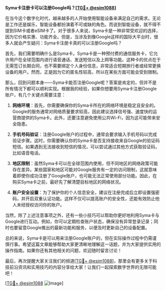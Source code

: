 **Syma卡注册卡可以注册Google吗？[[TG💪+ @esim1088](https://t.me/s/esim1088)]**

在当今这个数字化时代，越来越多的人开始使用智能设备来满足自己的需求。无论是工作还是娱乐，智能设备都扮演着不可或缺的角色。而说到智能设备，就不得不提到SIM卡或者eSIM卡了。对于很多人来说，Syma卡是一种非常受欢迎的选择，因为它价格实惠、功能齐全。但是，当涉及到像Google这样的国际大平台时，很多人就会产生疑问：Syma卡注册卡真的可以注册Google吗？

首先，我们需要明确什么是Syma卡。Syma卡是一种预付费的通信服务卡，它允许用户在全球范围内进行语音通话、发送短信以及上网等功能。这种卡的优点在于无需签订长期合同，也不需要绑定个人身份信息，非常适合短期旅行者或经常更换设备的用户。然而，正是因为它的匿名性较高，所以在某些方面可能会受到限制。

那么，回到问题本身——Syma卡能否注册Google呢？答案是肯定的，但并不是所有情况下都可以顺利实现。根据我的经验，如果你想要用Syma卡注册Google账户，有几个关键点需要注意：

1. **网络环境**：首先，你需要确保你的Syma卡所在的网络环境是稳定且安全的。Google的服务通常对网络质量要求较高，因此建议选择信号强、速度快的运营商提供的Syma卡。此外，还要注意避免使用公共Wi-Fi，因为这可能带来安全隐患。

2. **手机号码验证**：注册Google账户的过程中，通常会要求输入手机号码以完成验证步骤。这时，你需要确认你的Syma卡是否支持接收来自Google的验证码短信。如果遇到无法接收到短信的情况，可以尝试通过其他方式获取验证码，比如语音电话。

3. **地区限制**：虽然Syma卡可以在全球范围内使用，但不同地区的网络政策可能存在差异。某些国家和地区可能对Google服务有一定的访问限制，这就意味着即使你成功注册了Google账户，也可能无法正常使用部分功能。因此，在购买Syma卡之前，最好先了解清楚目标地区的网络状况。

4. **账户安全设置**：为了保护你的个人信息安全，建议在注册完成后立即设置强密码，并开启双重认证功能。这样不仅可以提高账户的安全性，还能有效防止他人未经授权访问你的账户。

当然，除了上述注意事项之外，还有一些小技巧可以帮助你更好地利用Syma卡与Google进行互动。例如，你可以定期检查账户状态，确保没有异常登录记录；同时也要留意Google推出的最新功能和服务，以便及时更新自己的设备配置。

总的来说，Syma卡是可以用来注册Google账户的，但在实际操作过程中仍需谨慎行事。希望这篇文章能够帮助大家更清晰地理解这一话题，并为大家提供实用的操作指南。如果你还有其他相关的问题，欢迎随时留言讨论！

最后，再次提醒大家关注我们的频道[[TG💪+ @esim1088](https://t.me/s/esim1088)]，那里会有更多关于科技前沿资讯和实用技巧的内容分享给大家！让我们一起探索数字世界的无限可能吧！

[[TG💪+ @esim1088](https://t.me/s/esim1088) ![Image](https://i.postimg.cc/4NQfJmqS/Snipaste-2025-05-13-00-14-12.png)]